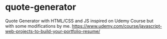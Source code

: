 # quote-generator
Quote Generator with HTML/CSS and JS inspired on Udemy Course but with some modifications by me.
https://www.udemy.com/course/javascript-web-projects-to-build-your-portfolio-resume/
